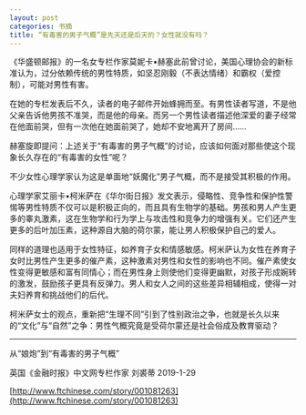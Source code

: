 ```yaml
---
layout: post
categories: 书摘
title: “有毒害的男子气概”是先天还是后天的？女性就没有吗？
---
```


《华盛顿邮报》的一名女专栏作家莫妮卡•赫塞此前曾讨论，美国心理协会的新标准认为，过分依赖传统的男性特质，如坚忍刚毅（不表达情绪）和霸权（爱控制），可能对男性有害。

在她的专栏发表后不久，读者的电子邮件开始蜂拥而至。有男性读者写道，不是他父亲告诉他男孩不准哭，而是他的母亲。而另一个男性读者描述他深爱的妻子经常在他面前哭，但有一次他在她面前哭了，她却不安地离开了房间……

赫塞旋即提问：上述关于“有毒害的男子气概”的讨论，应该如何面对那些使这个现象长久存在的“有毒害的女性”呢？

不少女性心理学家认为这是单面地“妖魔化”男子气概，而不是接受其积极的作用。

心理学家艾丽卡•柯米萨在《华尔街日报》发文表示，侵略性、竞争性和保护性警惕等男性特质不仅可以是积极正向的，而且具有生物学的基础。男孩和男人产生更多的睾丸激素，这在生物学和行为学上与攻击性和竞争力的增强有关。它们还产生更多的后叶加压素，这种源自大脑的荷尔蒙，能让男人积极保护自己的爱人。

同样的道理也适用于女性特征，如养育子女和情感敏感。柯米萨认为女性在养育子女时比男性产生更多的催产素，这种激素对男性和女性的影响也不同。催产素使女性变得更敏感和富有同情心；而在男性身上则使他们变得更幽默，对孩子形成婉转的激发，鼓励孩子更具有反弹力。男人和女人之间的这些差异相辅相成，使得一对夫妇养育和挑战他们的后代。

柯米萨女士的观点，重新把“生理不同”引到了性别政治之争，也就是长久以来的“文化”与“自然”之争：男性气概究竟是受荷尔蒙还是社会俗成及教育驱动？

---

从“娘炮”到“有毒害的男子气概”

英国《金融时报》中文网专栏作家 刘裘蒂 2019-1-29

[http://www.ftchinese.com/story/001081263](http://www.ftchinese.com/story/001081263)